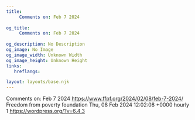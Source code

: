 ```yaml
---
title: 
     Comments on: Feb 7 2024
    
og_title: 
     Comments on: Feb 7 2024
    
og_description: No Description
og_image: No Image
og_image_width: Unknown Width
og_image_height: Unknown Height
links:
   hreflangs:

layout: layouts/base.njk
---
```

Comments on: Feb 7 2024  https://www.ffpf.org/2024/02/08/feb-7-2024/  Freedom
from poverty foundation  Thu, 08 Feb 2024 12:02:08 +0000  hourly  1
https://wordpress.org/?v=6.4.3

